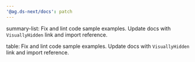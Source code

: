 ```yaml
---
'@ag.ds-next/docs': patch
---
```


summary-list: Fix and lint code sample examples. Update docs with `VisuallyHidden` link and import reference.

table: Fix and lint code sample examples. Update docs with `VisuallyHidden` link and import reference.
